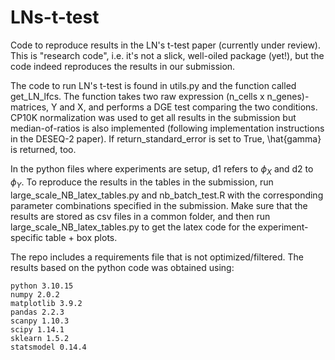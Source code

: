# LNs-t-test
Code to reproduce results in the LN's t-test paper (currently under review). This is "research code", i.e. it's not a slick, well-oiled package (yet!), but the code indeed reproduces the results in our submission.

The code to run LN's t-test is found in utils.py and the function called get_LN_lfcs. The function takes two raw expression (n_cells x n_genes)-matrices, Y and X, and performs a DGE test comparing the two conditions. CP10K normalization was used to get all results in the submission but median-of-ratios is also implemented (following implementation instructions in the DESEQ-2 paper). If return_standard_error is set to True, \hat{gamma} is returned, too.

In the python files where experiments are setup, d1 refers to $\phi_X$ and d2 to $\phi_Y$. To reproduce the results in the tables in the submission, run large_scale_NB_latex_tables.py and nb_batch_test.R with the corresponding parameter combinations specified in the submission. Make sure that the results are stored as csv files in a common folder, and then run large_scale_NB_latex_tables.py to get the latex code for the experiment-specific table + box plots. 

The repo includes a requirements file that is not optimized/filtered. The results based on the python code was obtained using:
```
python 3.10.15
numpy 2.0.2
matplotlib 3.9.2
pandas 2.2.3
scanpy 1.10.3
scipy 1.14.1
sklearn 1.5.2
statsmodel 0.14.4
``` 
